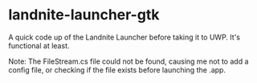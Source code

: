 # landnite-launcher-gtk
A quick code up of the Landnite Launcher before taking it to UWP. It's functional at least.

Note: The FileStream.cs file could not be found, causing me not to add a config file, or checking if the file exists before launching the .app.

